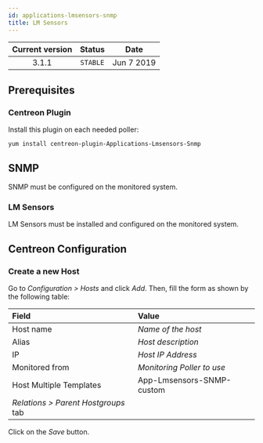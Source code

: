 ```yaml
---
id: applications-lmsensors-snmp
title: LM Sensors
---
```


| Current version | Status | Date |
| :-: | :-: | :-: |
| 3.1.1 | `STABLE` | Jun  7 2019 |

## Prerequisites

### Centreon Plugin

Install this plugin on each needed poller:

``` shell
yum install centreon-plugin-Applications-Lmsensors-Snmp
```

## SNMP

SNMP must be configured on the monitored system.

### LM Sensors

LM Sensors must be installed and configured on the monitored system.

## Centreon Configuration

### Create a new Host

Go to *Configuration \> Hosts* and click *Add*. Then, fill the form as shown by the following table:

| Field                                | Value                      |
| :----------------------------------- | :------------------------- |
| Host name                            | *Name of the host*         |
| Alias                                | *Host description*         |
| IP                                   | *Host IP Address*          |
| Monitored from                       | *Monitoring Poller to use* |
| Host Multiple Templates              | App-Lmsensors-SNMP-custom  |
| *Relations \> Parent Hostgroups* tab |                            |

Click on the *Save* button.


